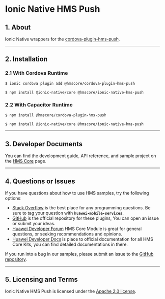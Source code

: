 # Ionic Native HMS Push

## 1. About

Ionic Native wrappers for
the [cordova-plugin-hms-push](https://www.npmjs.com/package/@hmscore/cordova-plugin-hms-push).

---

## 2. Installation

### 2.1 With Cordova Runtime

```bash
$ ionic cordova plugin add @hmscore/cordova-plugin-hms-push
```

```bash
$ npm install @ionic-native/core @hmscore/ionic-native-hms-push
```

### 2.2 With Capacitor Runtime

```bash
$ npm install @hmscore/cordova-plugin-hms-push
```

```bash
$ npm install @ionic-native/core @hmscore/ionic-native-hms-push
```

---

## 3. Developer Documents

You can find the development guide, API reference, and sample project on
the [HMS Core](https://developer.huawei.com/consumer/en/doc/overview/HMS-Core-Plugin) page.

---

## 4. Questions or Issues

If you have questions about how to use HMS samples, try the following options:

- [Stack Overflow](https://stackoverflow.com/questions/tagged/huawei-mobile-services) is the best
  place for any programming questions. Be sure to tag your question
  with **`huawei-mobile-services`**.
- [GitHub](https://github.com/HMS-Core/hms-cordova-plugin) is the official repository for these
  plugins, You can open an issue or submit your ideas.
- [Huawei Developer Forum](https://forums.developer.huawei.com/forumPortal/en/home?fid=0101187876626530001)
  HMS Core Module is great for general questions, or seeking recommendations and opinions.
- [Huawei Developer Docs](https://developer.huawei.com/consumer/en/doc/overview/HMS-Core-Plugin) is
  place to official documentation for all HMS Core Kits, you can find detailed documentations in
  there.

If you run into a bug in our samples, please submit an issue to
the [GitHub repository](https://github.com/HMS-Core/hms-cordova-plugin).

---

## 5. Licensing and Terms

Ionic Native HMS Push is licensed under the [Apache 2.0 license](LICENSE).
